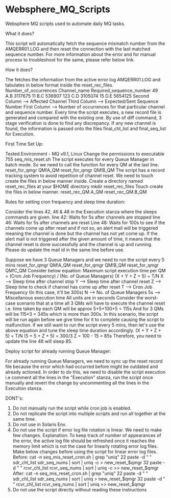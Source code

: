 # Websphere_MQ_Scripts
Websphere MQ scripts used to automate daily MQ tasks.

What it does?

This script will automatically fetch the sequence mismatch number from the AMQERR01.LOG and then 
reset the connection with the last matched sequence number. For more information about the error 
and for manual process to troubleshoot for the same, please refer below link.


How it does?

The fetches the information from the active error log AMQERR01.LOG and tabulates in below format 
inside the reset_rec_files.
Number_of_occurrences Channel_name Required_sequence_number
49  A.B 3117675
11  B.C 536907
123 C.D 3105074
15  D.E 5654125
Second Column --> Affected Channel
Third Column --> Expected/Sent Sequence Number
First Column --> Number of occurrences for that particular channel and sequence number.
Every time the script executes, a new record file is generated and compared with the existing one. By 
use of diff command, 3 stage verification is done to find any discrepancy. If any new channel is found, 
the information is passed onto the files final_chl_list and final_seq_list for Execution.


First Time Set Up:

Tested Environment - MQ v9.1, Linux
Change the permissions to executable 755 seq_mis_reset.sh
The script executes for every Queue Manager in batch mode. So we need to call the function for every 
QM at the last line.
reset_for_qmgr QM\!A_QM
reset_for_qmgr QM\!B_QM
The script has a record tracking system to avoid repetition of channel reset. We need to touch create 
the files in below manner inside.
Create a directory named reset_rec_files at your $HOME directory
mkdir reset_rec_files
Touch create the files in below manner.
reset_rec_QM.A_QM
reset_rec_QM.B_QM

Rules for setting cron frequency and sleep time duration:

Consider the lines 42, 46 & 48 in the Execution stanza where the sleeps commands are given.
line 42: Waits for 5s after channels are stopped
line 46: Waits for 5s after channels are reset
Line 48: Waits for 100s to see if the channels come up after reset and if not so, an alert mail will be 
triggered meaning the channel is done but the channel has not yet come up. If the alert mail is not 
triggered after the given amount of time, it means that the channel reset is done successfully and the 
channel is up and running. Please do update the mail id in the same line before use.


Suppose we have 3 Queue Managers and we need to run the script every 5 mins
reset_for_qmgr QM\!A_QM
reset_for_qmgr QM\!B_QM
reset_for_qmgr QM\!C_QM
Consider below equation:
Maximum script execution time per QM = (Cron Job Frequency) / (No. of Queue Managers)
(X + Y + Z + 5) = T/N
X --> Sleep time after channel stop 
Y --> Sleep time after channel reset
Z --> Sleep time to check if channel has come up after reset
T --> Cron Job Frequency (In this case, it'll be 300s)
N --> No. of Queue Managers
5s --> Miscellanous execution time 
All units are in seconds
Consider the worst-case scenario that at a time all 3 QMs will have to execute the channel reset i.e. 
time taken by each QM will be approx 5+5+100+5 = 115s
And for 3 QMs will be 115*3 = 345s which is more than 300s.
In this scenario, the script will be run again before we give time for it to complete causing the script to 
malfunction.
if we still want to run the script every 5 mins, then let's use the above equation and tune the sleep time
duration accordingly.
(X + Y + Z + 5) = T/N
(5 + 5 + Z + 5) = 300/3
Z = 100 - 15 = 85s
Therefore, you need to update the line 48 will sleep 85.



Deploy script for already running Queue Manager:

For already running Queue Managers, we need to sync up the reset record file because the error which 
had occurred before might be outdated and already actioned. In order to do this, we need to disable the 
script execution i.e comment all the lines in the "Execution" stanza, run the script once manually and 
revert the change by uncommenting all the lines in the Execution stanza.


DONT's:

1. Do not manually run the script while cron job is enabled.
2. Do not replicate the script into multiple scripts and run all together at the same time.
3. Do not use in Solaris Env.
4. Do not use the script if error log file rotation is linear. We need to make few changes.
Explanation: To keep track of number of appearances of the error, the active log file should be refreshed 
once it reaches the memory limit which is not the case for linearly
rotating error log files. Make below changes before using the script for linear error log files.
Before: 
cat -n seq_mis_reset_cron.sh | grep "uniq"
22 paste -d " " sdr_chl_list sdr_seq_nums | sort | uniq -c > new_reset_$qmgr
32 paste -d " " rcvr_chl_list rcvr_seq_nums | sort | uniq -c >> new_reset_$qmgr
After:
cat -n seq_mis_reset_cron.sh | grep "uniq"
22 paste -d " " sdr_chl_list sdr_seq_nums | sort | uniq > new_reset_$qmgr
32 paste -d " " rcvr_chl_list rcvr_seq_nums | sort | uniq >> new_reset_$qmgr
5. Do not use the script directly without reading these instructions
